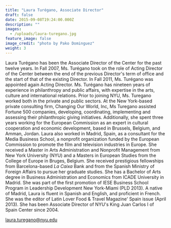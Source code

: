 ```yaml
---
title: "Laura Turégano, Associate Director"
draft: false
date: 2015-09-08T19:24:00.000Z
description: ""
images:
  - /uploads/laura-turegano.jpg
feature_image: false
image_credit: "photo by Pako Dominguez"
weight: 3
---
```


Laura Turégano has been the Associate Director of the Center for the past twelve years. In Fall 2007, Ms. Turégano took on the role of Acting Director of the Center between the end of the previous Director's term of office and the start of that of the existing Director. In Fall 2011, Ms. Turégano was appointed again Acting Director. Ms. Turégano has nineteen years of experience in philanthropy and public affairs, with expertise in the arts, culture and international relations. Prior to joining NYU, Ms. Turegano worked both in the private and public sectors. At the New York-based private consulting firm, Changing Our World, Inc, Ms Turegano assisted Fortune 500 companies, developing, coordinating, implementing and assessing their philanthropic giving initiatives. Additionally, she spent three years working for the European Commission as an expert in cultural cooperation and economic development, based in Brussels, Belgium, and Amman, Jordan. Laura also worked in Madrid, Spain, as a consultant for the Media Business School, a nonprofit organization funded by the European Commission to promote the film and television industries in Europe. She received a Master in Arts Administration and Nonprofit Management from New York University (NYU) and a Masters in European Studies from the College of Europe in Bruges, Belgium. She received prestigious fellowships from Barcelona-based _La Caixa_ Bank and from the Spanish Ministry of Foreign Affairs to pursue her graduate studies. She has a Bachelor of Arts degree in Business Administration and Economics from ICADE University in Madrid. She was part of the first promotion of IESE Business School Program in Leadership Development New York-Miami (PLD 2013). A native of Madrid, Laura is fluent in Spanish and English, and proficient in French. She was the editor of Latin Lover Food & Travel Magazine' Spain issue (April 2013). She has been Associate Director of NYU's King Juan Carlos I of Spain Center since 2004.

[laura.turegano@nyu.edu](mailto:laura.turegano@nyu.edu)
